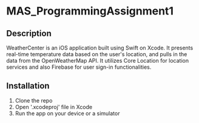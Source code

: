 # MAS_ProgrammingAssignment1

## Description
WeatherCenter is an iOS application built using Swift on Xcode. It presents real-time temperature data based on the user's location, and pulls in the data from the OpenWeatherMap API. It utilizes Core Location for location services and also Firebase for user sign-in functionalities.

## Installation
1. Clone the repo
2. Open '.xcodeproj' file in Xcode
3. Run the app on your device or a simulator
